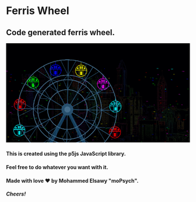 # Ferris Wheel
## Code generated ferris wheel.

<img src="./assets/sample.png">

#### This is created using the **p5js** JavaScript library.   
#### Feel free to do whatever you want with it.
#### Made with love ❤ by Mohammed Elsawy "moPsych".
#### *Cheers!*